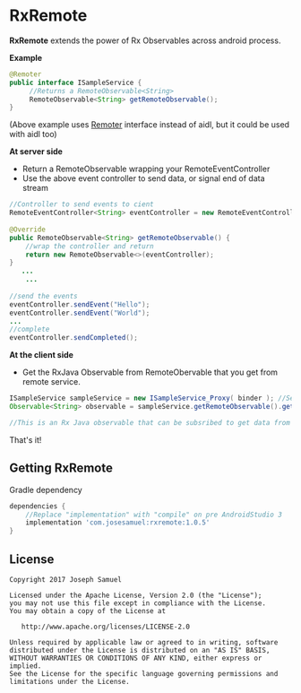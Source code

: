 # RxRemote

**RxRemote** extends the power of Rx Observables across android process. 

**Example**


```java
@Remoter
public interface ISampleService {
     //Returns a RemoteObservable<String> 
     RemoteObservable<String> getRemoteObservable();
}

```
(Above example uses [Remoter](https://bit.ly/Remoter) interface instead of aidl, but it could be used with aidl too)

**At server side**

* Return a RemoteObservable wrapping your RemoteEventController
* Use the above event controller to send data, or signal end of data stream

```java
//Controller to send events to cient
RemoteEventController<String> eventController = new RemoteEventController<>();
 			
@Override
public RemoteObservable<String> getRemoteObservable() {
	//wrap the controller and return  	
	return new RemoteObservable<>(eventController);
}	
   ...
   	...
        	
//send the events
eventController.sendEvent("Hello");
eventController.sendEvent("World");
...
//complete
eventController.sendCompleted();

```



**At the client side**

* Get the RxJava Observable from RemoteObervable that you get from remote service.


```java
ISampleService sampleService = new ISampleService_Proxy( binder ); //See remoter
Observable<String> observable = sampleService.getRemoteObservable().getObservable();

//This is an Rx Java observable that can be subsribed to get data from your remote service

```

That's it! 



Getting RxRemote
--------

Gradle dependency

```groovy
dependencies {
	//Replace "implementation" with "compile" on pre AndroidStudio 3
    implementation 'com.josesamuel:rxremote:1.0.5'
}
```


License
-------

    Copyright 2017 Joseph Samuel

    Licensed under the Apache License, Version 2.0 (the "License");
    you may not use this file except in compliance with the License.
    You may obtain a copy of the License at

       http://www.apache.org/licenses/LICENSE-2.0

    Unless required by applicable law or agreed to in writing, software
    distributed under the License is distributed on an "AS IS" BASIS,
    WITHOUT WARRANTIES OR CONDITIONS OF ANY KIND, either express or implied.
    See the License for the specific language governing permissions and
    limitations under the License.


